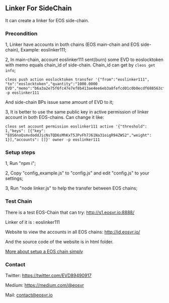 ## Linker For SideChain

It can create a linker for EOS side-chain.

### Precondition

1, Linker have accounts in both chains (EOS main-chain and EOS side-chain), Example: eoslinker111;

2, In main-chain, account eoslinker111 sent(burn) some EVD to eoslocktoken with memo equals chain_id of side-chain. 
Chain_id can get by ```cleos get info```;

```
cleos push action eoslocktoken transfer '{"from":"eoslinker111", "to":"eoslocktoken","quantity":"1000.0000 EVD","memo":"b6a3a2e75f6fc47e7ef8b413ae4ee6eb3a8fefcd01c0b0ecdf688563cfa5f493"}' -p eoslinker111
```

And side-chain BPs issue same amount of EVD to it;

3, It is better to use the same public key in active permission of linker account in both EOS-chains. Can change it like:

```
cleos set account permission eoslinker111 active '{"threshold": 1,"keys": [{"key": "EOS6noQsmvdoddJicNsTQD6sMhKxT5JPvFh7J61Na31oigR94ZWS2","weight": 1}],"accounts": []}' owner -p eoslinker111
```


### Setup steps
  
1, Run "npm i";

2, Copy "config_example.js" to "config.js" and edit "config.js" to your settings;


3, Run "node linker.js" to help the transfer between EOS chains;


### Test Chain

There is a test EOS-Chain that can try: http://s1.eosvr.io:8888/

Linker of it is : eoslinker111

Website to view the accounts in all EOS chains: http://id.eosvr.io/

And the source code of the website is in html folder.


[More about setup a EOS chain simply](setup_chain.md)


### Contact

Twitter: https://twitter.com/EVD89490917

Medium: https://medium.com/@eosvr

Mail: contact@eosvr.io
